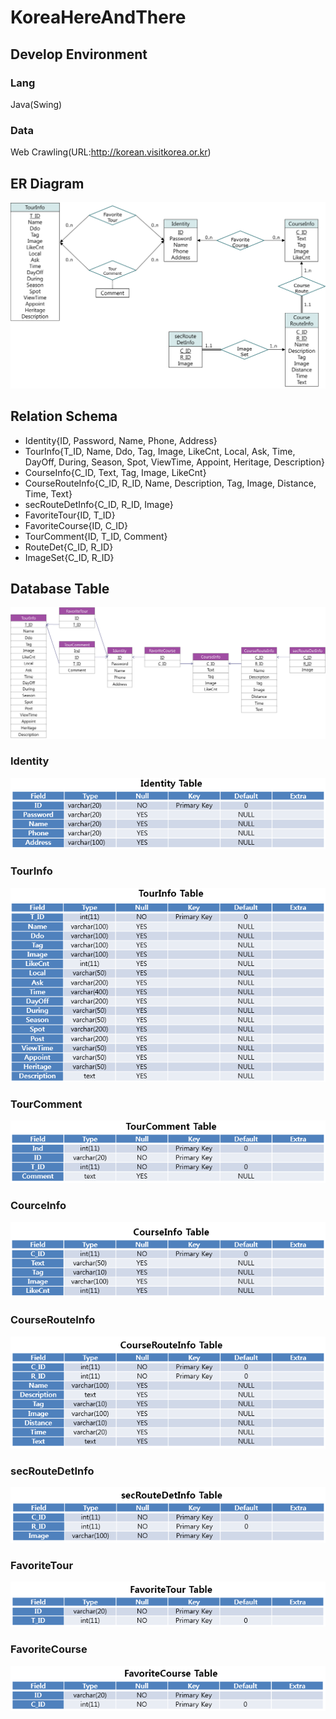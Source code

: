 # KoreaHereAndThere
## Develop Environment
 ### Lang
  Java(Swing)
 ### Data
  Web Crawling(URL:http://korean.visitkorea.or.kr)
## ER Diagram
![ER-Diagram](Image/ER-Diagram.png)
## Relation Schema
* Identity{ID, Password, Name, Phone, Address}
* TourInfo{T_ID, Name, Ddo, Tag, Image, LikeCnt, Local, Ask, Time, DayOff, During, Season, Spot, ViewTime, Appoint, Heritage, Description}
* CourseInfo{C_ID, Text, Tag, Image, LikeCnt}
* CourseRouteInfo{C_ID, R_ID, Name, Description, Tag, Image, Distance, Time, Text}
* secRouteDetInfo{C_ID, R_ID, Image}
* FavoriteTour{ID, T_ID} 
* FavoriteCourse{ID, C_ID} 
* TourComment{ID, T_ID, Comment}
* RouteDet{C_ID, R_ID}
* ImageSet{C_ID, R_ID}
## Database Table
![TableDesign](Image/TableDesign.png)
 ### Identity
 ![Identity](Image/Identity.png)
 ### TourInfo
  ![TourInfo](Image/TourInfo.png)
 ### TourComment
  ![TourComment](Image/TourComment.png)
 ### CourceInfo
  ![CourceInfo](Image/CourceInfo.png)
 ### CourseRouteInfo
  ![CourseRouteInfo](Image/CourseRouteInfo.png)
 ### secRouteDetInfo
  ![secRouteDetInfo](Image/secRouteDetInfo.png)
 ### FavoriteTour
  ![FavoriteTour](Image/FavoriteTour.png)
 ### FavoriteCourse
  ![FavoriteCourse](Image/FavoriteCourse.png)


